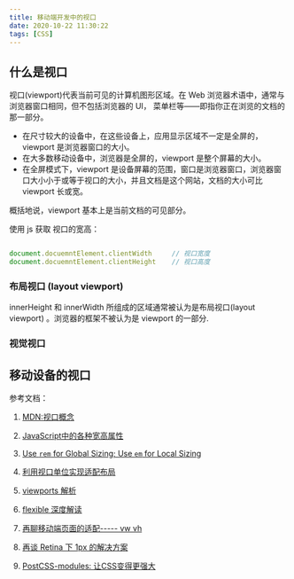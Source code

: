 ```yaml
---
title: 移动端开发中的视口
date: 2020-10-22 11:30:22
tags: [CSS]
---
```


## 什么是视口

视口(viewport)代表当前可见的计算机图形区域。在 Web 浏览器术语中，通常与浏览器窗口相同，但不包括浏览器的 UI， 菜单栏等——即指你正在浏览的文档的那一部分。

- 在尺寸较大的设备中，在这些设备上，应用显示区域不一定是全屏的，viewport 是浏览器窗口的大小。
- 在大多数移动设备中，浏览器是全屏的，viewport 是整个屏幕的大小。
- 在全屏模式下，viewport 是设备屏幕的范围，窗口是浏览器窗口，浏览器窗口大小小于或等于视口的大小，并且文档是这个网站，文档的大小可比 viewport 长或宽。

概括地说，viewport 基本上是当前文档的可见部分。

使用 js 获取 视口的宽高：

```js

document.docuemntElement.clientWidth     // 视口宽度
document.docuemntElement.clientHeight    // 视口高度
```

### 布局视口 (layout viewport)

innerHeight 和 innerWidth 所组成的区域通常被认为是布局视口(layout viewport) 。浏览器的框架不被认为是 viewport 的一部分.

### 视觉视口

## 移动设备的视口

参考文档：

1. [MDN:视口概念](https://developer.mozilla.org/zh-CN/docs/Web/CSS/Viewport_concepts)
2. [JavaScript中的各种宽高属性](https://segmentfault.com/a/1190000007515034)
3. [Use `rem` for Global Sizing; Use `em` for Local Sizing](https://css-tricks.com/rem-global-em-local/)
3. [利用视口单位实现适配布局](https://aotu.io/notes/2017/04/28/2017-4-28-CSS-viewport-units/index.html)

4. [viewports 解析](https://www.w3cplus.com/css/viewports.html)
5. [flexible 深度解读](https://juejin.im/post/6844903937242300423)
6. [再聊移动端页面的适配----- vw vh](https://www.w3cplus.com/css/vw-for-layout.html)
7. [再谈 Retina 下 1px 的解决方案](https://www.w3cplus.com/css/fix-1px-for-retina.html)
8. [PostCSS-modules: 让CSS变得更强大](https://www.w3cplus.com/css/postcss-modules-make-css-great-again.html)
